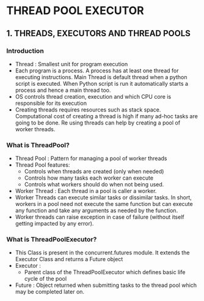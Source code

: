 # THREAD POOL EXECUTOR

## 1. THREADS, EXECUTORS AND THREAD POOLS

### Introduction

- Thread : Smallest unit for program execution
- Each program is a process. A process has at least one thread for executing instructions. Main Thread is default thread when a python script is executed. When Python script is run it automatically starts a process and hence a main thread too.
- OS controls thread creation, execution and which CPU core is responsible for its execution
- Creating threads requires resources such as stack space. Computational cost of creating a thread is high if many ad-hoc tasks are going to be done. Re using threads can help by creating a pool of worker threads. 

### What is ThreadPool?

- Thread Pool : Pattern for managing a pool of worker threads
- Thread Pool features:
    - Controls when threads are created (only when needed)
    - Controls how many tasks each worker can execute
    - Controls what workers should do when not being used. 
- Worker Thread : Each thread in a pool is caller a worker. 
- Worker Threads can execute similar tasks or dissimilar tasks. In short, workers in a pool need not execute the same function but can execute any function and take any arguments as needed by the function. 
- Worker threads can raise exception in case of failure (without itself getting impacted by any error).

### What is ThreadPoolExecutor?

- This Class is present in the concurrent.futures module. It extends the Executor Class and returns a Future object
- Executor : 
    - Parent class of the ThreadPoolExecutor which defines basic life cycle of the pool
- Future : Object returned when submitting tasks to the thread pool which may be completed later on. 

